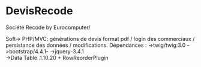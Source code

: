 # DevisRecode 


Société Recode by Eurocomputer/

Soft-> PHP/MVC: générations de devis format pdf / login des commerciaux / persistance des données / modifications.
 Dépendances : 
->twig/twig:3.0
->bootstrap/4.4.1-
->jquery-3.4.1  
->Data Table .1.10.20 + RowReorderPlugin
